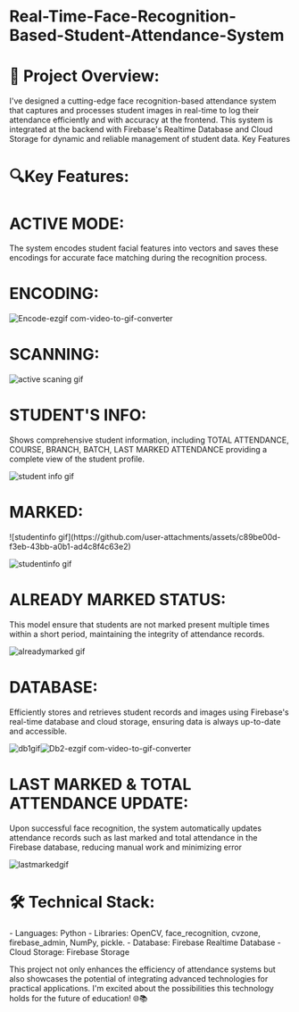 <h1>Real-Time-Face-Recognition-Based-Student-Attendance-System</h1>

<h1>🚀 Project Overview:</h1>

I've designed a cutting-edge face recognition-based attendance system that captures and processes student images in real-time to log their attendance efficiently and with accuracy at the frontend. This system is integrated at the backend with Firebase's Realtime Database and Cloud Storage for dynamic and reliable management of student data.
Key Features


<h1>🔍Key Features:</h1>

 <h1>ACTIVE MODE:</h1>The system encodes student facial features into vectors and saves these encodings for accurate face matching during the recognition process.

<h1>ENCODING:</h1>


![Encode-ezgif com-video-to-gif-converter](https://github.com/user-attachments/assets/f22f976f-4a3e-4ec0-b0bb-6e7c4dd1cb30)


<h1>SCANNING:</h1>

![active scaning gif](https://github.com/user-attachments/assets/09bbc478-9320-4c7d-8759-9050f2621aaf)





 <h1>STUDENT'S INFO:</h1>Shows comprehensive student information, including TOTAL ATTENDANCE, COURSE, BRANCH, BATCH, LAST MARKED ATTENDANCE providing a complete view of the student profile.
 
 
 ![student info gif](https://github.com/user-attachments/assets/5bb8f2ee-fe3b-454a-b7b8-6429072b1c01)



 <h1>MARKED:</h1>
![studentinfo gif](https://github.com/user-attachments/assets/c89be00d-f3eb-43bb-a0b1-ad4c8f4c63e2)

![studentinfo gif](https://github.com/user-attachments/assets/bdef1d36-3d03-4027-a1d1-8ac14f77e641)



 <h1>ALREADY MARKED STATUS:</h1>This model ensure that students are not marked present multiple times within a short period, maintaining the integrity of attendance records.



![alreadymarked gif](https://github.com/user-attachments/assets/70f6bab7-d33f-49e6-9481-6f5cca942760)




 <h1>DATABASE:</h1>Efficiently stores and retrieves student records and images using Firebase's real-time database and cloud storage, ensuring data is always up-to-date and accessible.

![db1gif](https://github.com/user-attachments/assets/ba200912-008d-4e44-8025-694856af4718)![Db2-ezgif com-video-to-gif-converter](https://github.com/user-attachments/assets/900b002e-d1e1-4214-a697-fcada62399b4) 



 <h1>LAST MARKED & TOTAL ATTENDANCE UPDATE:</h1>Upon successful face recognition, the system automatically updates attendance records such as last marked and total attendance in the Firebase database, reducing manual work and minimizing error



![lastmarkedgif](https://github.com/user-attachments/assets/6c0440c3-7558-44ad-9076-2d8d09cf31a5)




<h1>🛠️ Technical Stack:</h1>
- Languages: Python
- Libraries: OpenCV, face_recognition, cvzone, firebase_admin, NumPy, pickle. 
- Database: Firebase Realtime Database
- Cloud Storage: Firebase Storage

This project not only enhances the efficiency of attendance systems but also showcases the potential of integrating advanced technologies for practical applications. I'm excited about the possibilities this technology holds for the future of education! 🌐📚

